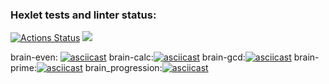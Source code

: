 ### Hexlet tests and linter status:
[![Actions Status](https://github.com/EzerTigger/python-project-49/workflows/hexlet-check/badge.svg)](https://github.com/EzerTigger/python-project-49/actions)
<a href="https://codeclimate.com/github/EzerTigger/python-project-49/maintainability"><img src="https://api.codeclimate.com/v1/badges/55d0d7735efd70b4600d/maintainability" /></a>

brain-even: [![asciicast](https://asciinema.org/a/534033.svg)](https://asciinema.org/a/534033)
brain-calc:[![asciicast](https://asciinema.org/a/535529.svg)](https://asciinema.org/a/535529)
brain-gcd:[![asciicast](https://asciinema.org/a/535548.svg)](https://asciinema.org/a/535548)
brain-prime:[![asciicast](https://asciinema.org/a/535624.svg)](https://asciinema.org/a/535624)
brain_progression:[![asciicast](https://asciinema.org/a/535592.svg)](https://asciinema.org/a/535592)
